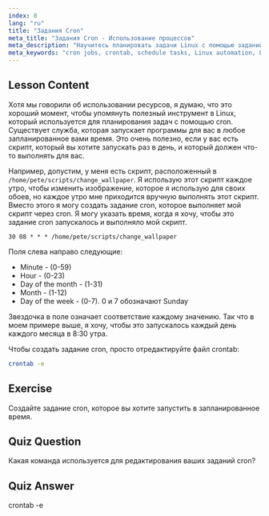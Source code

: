 ```yaml
---
index: 8
lang: "ru"
title: "Задания Cron"
meta_title: "Задания Cron - Использование процессов"
meta_description: "Научитесь планировать задачи Linux с помощью заданий cron. Изучите синтаксис crontab и автоматизируйте скрипты для повседневных операций. Начните с этого руководства для начинающих!"
meta_keywords: "cron jobs, crontab, schedule tasks, Linux automation, Linux commands, beginner Linux, Linux tutorial, crontab -e"
---
```


## Lesson Content

Хотя мы говорили об использовании ресурсов, я думаю, что это хороший момент, чтобы упомянуть полезный инструмент в Linux, который используется для планирования задач с помощью cron. Существует служба, которая запускает программы для вас в любое запланированное вами время. Это очень полезно, если у вас есть скрипт, который вы хотите запускать раз в день, и который должен что-то выполнять для вас.

Например, допустим, у меня есть скрипт, расположенный в `/home/pete/scripts/change_wallpaper`. Я использую этот скрипт каждое утро, чтобы изменить изображение, которое я использую для своих обоев, но каждое утро мне приходится вручную выполнять этот скрипт. Вместо этого я могу создать задание cron, которое выполняет мой скрипт через cron. Я могу указать время, когда я хочу, чтобы это задание cron запускалось и выполняло мой скрипт.

```plaintext
30 08 * * * /home/pete/scripts/change_wallpaper
```

Поля слева направо следующие:

- Minute - (0-59)
- Hour - (0-23)
- Day of the month - (1-31)
- Month - (1-12)
- Day of the week - (0-7). 0 и 7 обозначают Sunday

Звездочка в поле означает соответствие каждому значению. Так что в моем примере выше, я хочу, чтобы это запускалось каждый день каждого месяца в 8:30 утра.

Чтобы создать задание cron, просто отредактируйте файл crontab:

```bash
crontab -e
```

## Exercise

Создайте задание cron, которое вы хотите запустить в запланированное время.

## Quiz Question

Какая команда используется для редактирования ваших заданий cron?

## Quiz Answer

crontab -e
